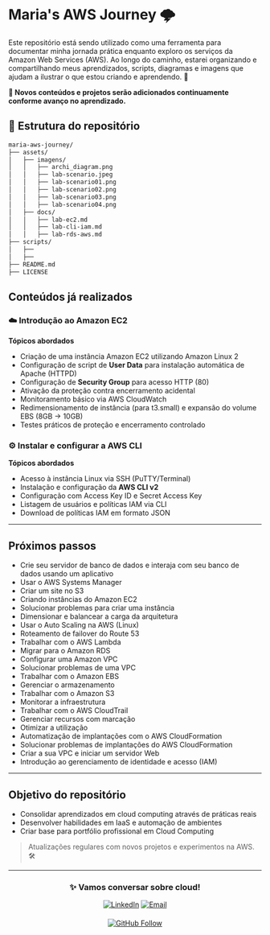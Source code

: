 
# Maria's AWS Journey 🌩️

Este repositório está sendo utilizado como uma ferramenta para documentar minha jornada prática enquanto exploro os serviços da Amazon Web Services (AWS). Ao longo do caminho, estarei organizando e compartilhando meus aprendizados, scripts, diagramas e imagens que ajudam a ilustrar o que estou criando e aprendendo. 🚀

**📌 Novos conteúdos e projetos serão adicionados continuamente conforme avanço no aprendizado.**

## 📁 Estrutura do repositório
```sh
maria-aws-journey/
├── assets/
│   ├── imagens/
│   │   ├── archi_diagram.png
│   │   ├── lab-scenario.jpeg
│   │   ├── lab-scenario01.png
│   │   ├── lab-scenario02.png
│   │   ├── lab-scenario03.png
│   │   ├── lab-scenario04.png
│   ├── docs/
│   │   ├── lab-ec2.md
│   │   ├── lab-cli-iam.md
│   │   ├── lab-rds-aws.md
├── scripts/
│   ├── 
│   ├── 
├── README.md
├── LICENSE
```

## Conteúdos já realizados

### ☁️ Introdução ao Amazon EC2
**Tópicos abordados**

- Criação de uma instância Amazon EC2 utilizando Amazon Linux 2
- Configuração de script de **User Data** para instalação automática de Apache (HTTPD)
- Configuração de **Security Group** para acesso HTTP (80)
- Ativação da proteção contra encerramento acidental
- Monitoramento básico via AWS CloudWatch
- Redimensionamento de instância (para t3.small) e expansão do volume EBS (8GB → 10GB)
- Testes práticos de proteção e encerramento controlado

### ⚙️ Instalar e configurar a AWS CLI
**Tópicos abordados**

- Acesso à instância Linux via SSH (PuTTY/Terminal)
- Instalação e configuração da **AWS CLI v2**
- Configuração com Access Key ID e Secret Access Key
- Listagem de usuários e políticas IAM via CLI
- Download de políticas IAM em formato JSON

---

## Próximos passos

- Crie seu servidor de banco de dados e interaja com seu banco de dados usando um aplicativo
- Usar o AWS Systems Manager
- Criar um site no S3
- Criando instâncias do Amazon EC2
- Solucionar problemas para criar uma instância
- Dimensionar e balancear a carga da arquitetura
- Usar o Auto Scaling na AWS (Linux)
- Roteamento de failover do Route 53
- Trabalhar com o AWS Lambda
- Migrar para o Amazon RDS
- Configurar uma Amazon VPC
- Solucionar problemas de uma VPC
- Trabalhar com o Amazon EBS
- Gerenciar o armazenamento
- Trabalhar com o Amazon S3
- Monitorar a infraestrutura
- Trabalhar com o AWS CloudTrail
- Gerenciar recursos com marcação
- Otimizar a utilização
- Automatização de implantações com o AWS CloudFormation
- Solucionar problemas de implantações do AWS CloudFormation
- Criar a sua VPC e iniciar um servidor Web
- Introdução ao gerenciamento de identidade e acesso (IAM)

---

## Objetivo do repositório

- Consolidar aprendizados em cloud computing através de práticas reais
- Desenvolver habilidades em IaaS e automação de ambientes
- Criar base para portfólio profissional em Cloud Computing

> Atualizações regulares com novos projetos e experimentos na AWS. 🛠️

---

<div align="center">

### ✨ Vamos conversar sobre cloud!
[![LinkedIn](https://img.shields.io/badge/-Conecte_se_no_LinkedIn-0077B5?style=for-the-badge&logo=linkedin&logoColor=white)](https://linkedin.com/in/mariaescabral) 
[![Email](https://img.shields.io/badge/-Mande_um_Email-D14836?style=for-the-badge&logo=gmail&logoColor=white)](mariaeduardacabral170@gmail.com)

</div>

<div align="center" style="margin-top:20px;">
  
[![GitHub Follow](https://img.shields.io/badge/Siga_me_no_GitHub-181717?style=for-the-badge&logo=github)](https://github.com/MariaESCabral)


</div>
